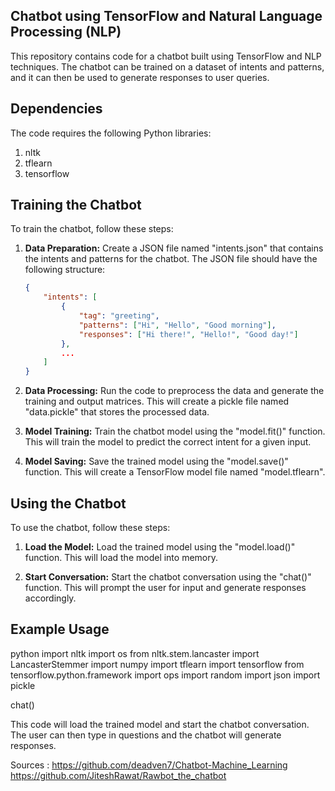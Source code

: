 ## Chatbot using TensorFlow and Natural Language Processing (NLP)

This repository contains code for a chatbot built using TensorFlow and NLP techniques. The chatbot can be trained on a dataset of intents and patterns, and it can then be used to generate responses to user queries.

## Dependencies

The code requires the following Python libraries:

1. nltk
2. tflearn
3. tensorflow

## Training the Chatbot

To train the chatbot, follow these steps:

1. **Data Preparation:** Create a JSON file named "intents.json" that contains the intents and patterns for the chatbot. The JSON file should have the following structure:

   ```json
   {
       "intents": [
           {
               "tag": "greeting",
               "patterns": ["Hi", "Hello", "Good morning"],
               "responses": ["Hi there!", "Hello!", "Good day!"]
           },
           ...
       ]
   }
   

2. **Data Processing:** Run the code to preprocess the data and generate the training and output matrices. This will create a pickle file named "data.pickle" that stores the processed data.

3. **Model Training:** Train the chatbot model using the "model.fit()" function. This will train the model to predict the correct intent for a given input.

4. **Model Saving:** Save the trained model using the "model.save()" function. This will create a TensorFlow model file named "model.tflearn".

## Using the Chatbot

To use the chatbot, follow these steps:

1. **Load the Model:** Load the trained model using the "model.load()" function. This will load the model into memory.

2. **Start Conversation:** Start the chatbot conversation using the "chat()" function. This will prompt the user for input and generate responses accordingly.

## Example Usage

python
import nltk
import os
from nltk.stem.lancaster import LancasterStemmer
import numpy
import tflearn
import tensorflow
from tensorflow.python.framework import ops
import random
import json
import pickle

chat()


This code will load the trained model and start the chatbot conversation. The user can then type in questions and the chatbot will generate responses.


Sources :
https://github.com/deadven7/Chatbot-Machine_Learning
https://github.com/JiteshRawat/Rawbot_the_chatbot

